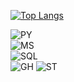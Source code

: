 

[![Top Langs](https://github-readme-stats.vercel.app/api/top-langs/?username=uhk0708)](https://github.com/uhk0708/github-readme-stats) 

![PY](https://img.shields.io/badge/Python-14354C?style=for-the-badge&logo=python&logoColor=white) <BR>
![MS](https://img.shields.io/badge/Windows-0078D6?style=for-the-badge&logo=windows&logoColor=white)<BR>
![SQL](https://img.shields.io/badge/MySQL-00000F?style=for-the-badge&logo=mysql&logoColor=white)<BR>
![GH](https://img.shields.io/badge/GitHub-100000?style=for-the-badge&logo=github&logoColor=white) 
![ST](https://img.shields.io/badge/Sourcetree-0052CC?style=for-the-badge&logo=Sourcetree&logoColor=white) 



